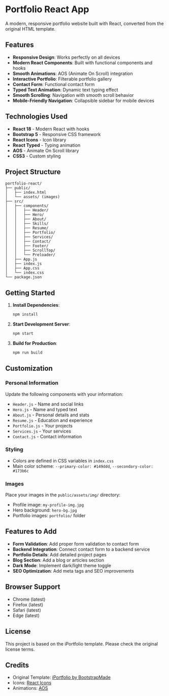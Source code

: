 # Portfolio React App

A modern, responsive portfolio website built with React, converted from the original HTML template.

## Features

- **Responsive Design**: Works perfectly on all devices
- **Modern React Components**: Built with functional components and hooks
- **Smooth Animations**: AOS (Animate On Scroll) integration
- **Interactive Portfolio**: Filterable portfolio gallery
- **Contact Form**: Functional contact form
- **Typed Text Animation**: Dynamic text typing effect
- **Smooth Scrolling**: Navigation with smooth scroll behavior
- **Mobile-Friendly Navigation**: Collapsible sidebar for mobile devices

## Technologies Used

- **React 18** - Modern React with hooks
- **Bootstrap 5** - Responsive CSS framework
- **React Icons** - Icon library
- **React Typed** - Typing animation
- **AOS** - Animate On Scroll library
- **CSS3** - Custom styling

## Project Structure

```
portfolio-react/
├── public/
│   ├── index.html
│   └── assets/ (images)
├── src/
│   ├── components/
│   │   ├── Header/
│   │   ├── Hero/
│   │   ├── About/
│   │   ├── Skills/
│   │   ├── Resume/
│   │   ├── Portfolio/
│   │   ├── Services/
│   │   ├── Contact/
│   │   ├── Footer/
│   │   ├── ScrollTop/
│   │   └── Preloader/
│   ├── App.js
│   ├── index.js
│   ├── App.css
│   └── index.css
└── package.json
```

## Getting Started

1. **Install Dependencies**:
   ```bash
   npm install
   ```

2. **Start Development Server**:
   ```bash
   npm start
   ```

3. **Build for Production**:
   ```bash
   npm run build
   ```

## Customization

### Personal Information
Update the following components with your information:
- `Header.js` - Name and social links
- `Hero.js` - Name and typed text
- `About.js` - Personal details and stats
- `Resume.js` - Education and experience
- `Portfolio.js` - Your projects
- `Services.js` - Your services
- `Contact.js` - Contact information

### Styling
- Colors are defined in CSS variables in `index.css`
- Main color scheme: `--primary-color: #149ddd`, `--secondary-color: #173b6c`

### Images
Place your images in the `public/assets/img/` directory:
- Profile image: `my-profile-img.jpg`
- Hero background: `hero-bg.jpg`
- Portfolio images: `portfolio/` folder

## Features to Add

- **Form Validation**: Add proper form validation to contact form
- **Backend Integration**: Connect contact form to a backend service
- **Portfolio Details**: Add detailed project pages
- **Blog Section**: Add a blog or articles section
- **Dark Mode**: Implement dark/light theme toggle
- **SEO Optimization**: Add meta tags and SEO improvements

## Browser Support

- Chrome (latest)
- Firefox (latest)
- Safari (latest)
- Edge (latest)

## License

This project is based on the iPortfolio template. Please check the original license terms.

## Credits

- Original Template: [iPortfolio by BootstrapMade](https://bootstrapmade.com/iportfolio-bootstrap-portfolio-websites-template/)
- Icons: [React Icons](https://react-icons.github.io/react-icons/)
- Animations: [AOS](https://michalsnik.github.io/aos/)
